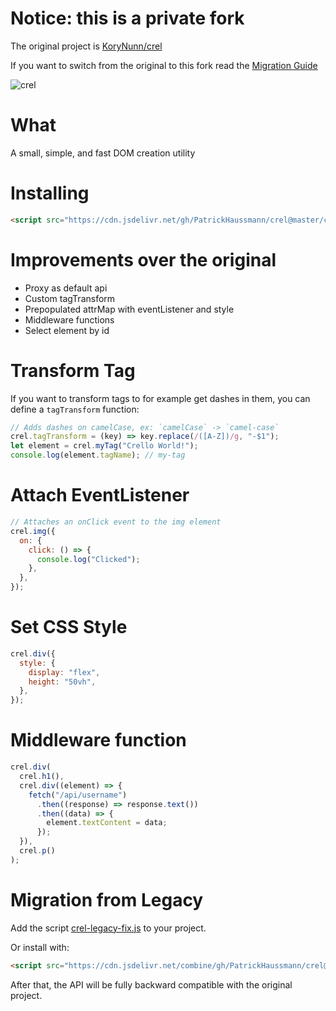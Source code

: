 # Notice: this is a private fork

The original project is [KoryNunn/crel](https://github.com/KoryNunn/crel)

If you want to switch from the original to this fork read the [Migration Guide](#migration-from-legacy)

![crel](https://raw.githubusercontent.com/KoryNunn/crel/master/logo.png)

# What

A small, simple, and fast DOM creation utility

# Installing

```html
<script src="https://cdn.jsdelivr.net/gh/PatrickHaussmann/crel@master/crel.min.js"></script>
```

# Improvements over the original

- Proxy as default api
- Custom tagTransform
- Prepopulated attrMap with eventListener and style
- Middleware functions
- Select element by id

# Transform Tag

If you want to transform tags to for example get dashes in them, you can define a `tagTransform` function:

```javascript
// Adds dashes on camelCase, ex: `camelCase` -> `camel-case`
crel.tagTransform = (key) => key.replace(/([A-Z])/g, "-$1");
let element = crel.myTag("Crello World!");
console.log(element.tagName); // my-tag
```

# Attach EventListener

```javascript
// Attaches an onClick event to the img element
crel.img({
  on: {
    click: () => {
      console.log("Clicked");
    },
  },
});
```

# Set CSS Style

```javascript
crel.div({
  style: {
    display: "flex",
    height: "50vh",
  },
});
```

# Middleware function

```javascript
crel.div(
  crel.h1(),
  crel.div((element) => {
    fetch("/api/username")
      .then((response) => response.text())
      .then((data) => {
        element.textContent = data;
      });
  }),
  crel.p()
);
```

# Migration from Legacy

Add the script [crel-legacy-fix.js](crel-legacy-fix.js) to your project.

Or install with:

```html
<script src="https://cdn.jsdelivr.net/combine/gh/PatrickHaussmann/crel@master/crel.min.js,gh/PatrickHaussmann/crel@master/crel-legacy-fix.js"></script>
```

After that, the API will be fully backward compatible with the original project.
